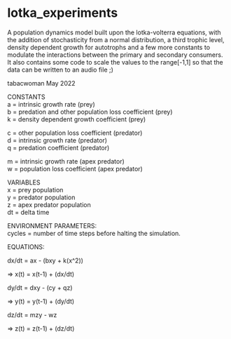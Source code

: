 # lotka_experiments

A population dynamics model built upon the lotka-volterra equations, with the addition of stochasticity from a normal distribution, a third trophic level, density dependent growth for autotrophs and a few more constants to modulate the interactions between the primary and secondary consumers. It also contains some code to scale the values to the range[-1,1] so that the data can be written to an audio file ;)

tabacwoman May 2022  
  
CONSTANTS  
 a = intrinsic growth rate (prey)  
 b = predation and other population loss coefficient (prey)  
 k = density dependent growth coefficient (prey)  
  
 c = other population loss coefficient (predator)  
 d = intrinsic growth rate (predator)  
 q = predation coefficient (predator)  
  
 m = intrinsic growth rate (apex predator)  
 w = population loss coefficient (apex predator)  
  
 VARIABLES  
 x = prey population  
 y = predator population  
 z = apex predator population  
dt = delta time  
  
 ENVIRONMENT PARAMETERS:  
 cycles = number of time steps before halting the simulation.  

 EQUATIONS:  
  
 dx/dt = ax - (bxy + k(x^2))  
   
=> x(t) = x(t-1) + (dx/dt)  
  
  
  
 dy/dt = dxy - (cy + qz)  
  
=> y(t) = y(t-1) + (dy/dt)  
   
   
   
 dz/dt = mzy - wz  
   
=> z(t) = z(t-1) + (dz/dt)  